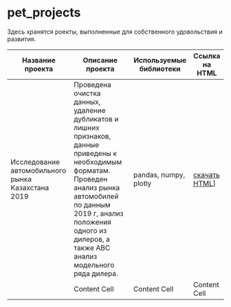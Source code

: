 # pet_projects

Здесь хранятся роекты, выполненные для собственного удовольствия и развития.

| Название проекта  | Описание проекта | Используемые библиотеки | Ссылка на HTML |
| ----------------- | ---------------- | ----------------------- | -------------- |
| Исследование автомобильного рынка Казахстана 2019 | Проведена очистка данных, удаление дубликатов и лишних признаков, данные приведены к необходимым форматам. Проведен анализ рынка автомобилей по данным 2019 г, анализ положения одного из дилеров, а также ABC анализ модельного ряда дилера. | pandas, numpy, plotly | [скачать HTML]([https://disk.yandex.ru/d/TYrnajjTiUCQtw)] |
|       | Content Cell  | Content Cell  | Content Cell  |
